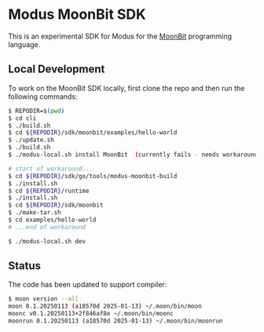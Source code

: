 # Modus MoonBit SDK

This is an experimental SDK for Modus for the [MoonBit] programming language.

[MoonBit]: https://www.moonbitlang.com/

## Local Development

To work on the MoonBit SDK locally, first clone the repo and then run the following commands:

```bash
$ REPODIR=$(pwd)
$ cd cli
$ ./build.sh
$ cd ${REPODIR}/sdk/moonbit/examples/hello-world
$ ./update.sh
$ ./build.sh
$ ./modus-local.sh install MoonBit  (currently fails - needs workaround)

# start of workaround...
$ cd ${REPODIR}/sdk/go/tools/modus-moonbit-build
$ ./install.sh
$ cd ${REPODIR}/runtime
$ ./install.sh
$ cd ${REPODIR}/sdk/moonbit
$ ./make-tar.sh
$ cd examples/hello-world
# ...end of workaround

$ ./modus-local.sh dev
```

## Status

The code has been updated to support compiler:

```bash
$ moon version --all
moon 0.1.20250113 (a18570d 2025-01-13) ~/.moon/bin/moon
moonc v0.1.20250113+2f846af8e ~/.moon/bin/moonc
moonrun 0.1.20250113 (a18570d 2025-01-13) ~/.moon/bin/moonrun
```
